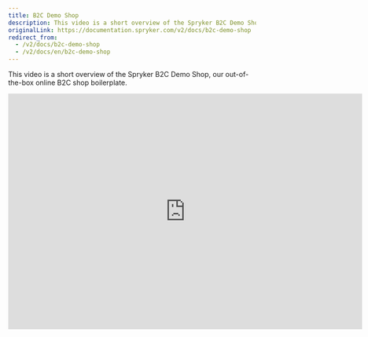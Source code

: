 ```yaml
---
title: B2C Demo Shop
description: This video is a short overview of the Spryker B2C Demo Shop, our out-of-the-box online B2C shop boilerplate.
originalLink: https://documentation.spryker.com/v2/docs/b2c-demo-shop
redirect_from:
  - /v2/docs/b2c-demo-shop
  - /v2/docs/en/b2c-demo-shop
---
```


This video is a short overview of the Spryker B2C Demo Shop, our out-of-the-box online B2C shop boilerplate.

<iframe src="https://fast.wistia.net/embed/iframe/uv4rj9o34p" title="B2C Demo Shop Overview" allowtransparency="true" frameborder="0" scrolling="no" class="wistia_embed" name="wistia_embed" allowfullscreen="0" mozallowfullscreen="0" webkitallowfullscreen="0" oallowfullscreen="0" msallowfullscreen="0" width="720" height="480"></iframe>
